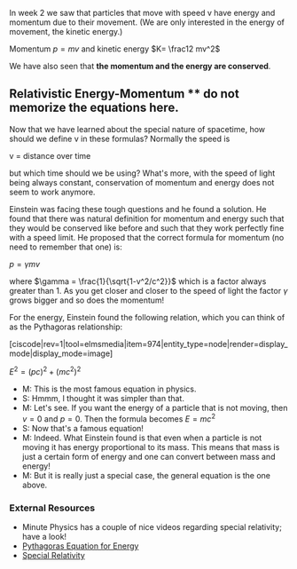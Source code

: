 In week 2 we saw that particles that move with speed v have energy and momentum due to their movement. (We are only interested in the energy of movement, the kinetic energy.)

Momentum $p=mv$ and kinetic energy $K= \frac12 mv^2$

We have also seen that **the momentum and the energy are conserved**.

## Relativistic Energy-Momentum \*\* do not memorize the equations here. 

Now that we have learned about the special nature of spacetime, how should we define v in these formulas? Normally the speed is

v = distance over time

but which time should we be using? What's more, with the speed of light being always constant, conservation of momentum and energy does not seem to work anymore.

Einstein was facing these tough questions and he found a solution. He found that there was natural definition for momentum and energy such that they would be conserved like before and such that they work perfectly fine with a speed limit. He proposed that the correct formula for momentum (no need to remember that one) is:

$p = \gamma m v$

where $\gamma = \frac{1}{\sqrt{1-v^2/c^2}}$ which is a factor always greater than 1. As you get closer and closer to the speed of light the factor $\gamma$ grows bigger and so does the momentum!

For the energy, Einstein found the following relation, which you can think of as the Pythagoras relationship:

[ciscode|rev=1|tool=elmsmedia|item=974|entity_type=node|render=display_mode|display_mode=image]

$E^2 = (pc)^2+(mc^2)^2$

- M: This is the most famous equation in physics.
- S: Hmmm, I thought it was simpler than that.
- M: Let's see. If you want the energy of a particle that is not moving, then $v=0$ and $p=0$. Then the formula becomes $E=mc^2$
- S: Now that's a famous equation!
- M: Indeed. What Einstein found is that even when a particle is not moving it has energy proportional to its mass. This means that mass is just a certain form of energy and one can convert between mass and energy!
- M: But it is really just a special case, the general equation is the one above.

### External Resources 

* Minute Physics has a couple of nice videos regarding special relativity; have a look! 
* <a href="http://www.youtube.com/watch?v=NnMIhxWRGNw&list=PLED25F943F8D6081C&index=4&feature=plcp" target="_blank">Pythagoras Equation for Energy</a>
* <a href="http://www.youtube.com/watch?annotation_id=annotation_447492&feature=iv&index=1&list=PLED25F943F8D6081C&src_vid=hW7DW9NIO9M&v=ajhFNcUTJI0" target="_blank">Special Relativity</a>
